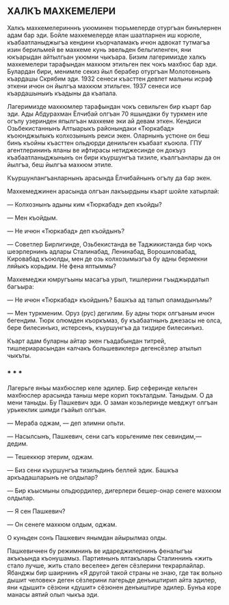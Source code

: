 ## ХАЛКЪ МАХКЕМЕЛЕРИ

Халкъ махкемелеринннъ укюминен тюрьмелерде отургъан бинълернен адам бар эди.
Бойле махкемелерде ялан шаатларнен иш корюле, къабаатланыджыгъа кендини къорчаламакъ ичюн адвокат тутмагъа изин берильмей ве махкеме кунь эвельден бельгиленген, яни юкъарыдан айтылгьан укюмни чыкъара.
Бизим лагеримизде халкъ махкемелери тарафындан махкюм этильген пек чокъ махбюс бар эди.
Булардан бири, менимле секиз йыл берабер отургъан Молотовнынъ къардашы Скрябим эди.
1932 сенеси къасттен девлет малыны исраф эткени ичюн он йылгъа махкюм этильген.
1937 сенеси исе къардашыныиъ къадыны да къапала.

Лагеримизде махкюмлер тарафындан чокъ севильген бир къарт бар эди.
Ады Абдурахман Ёлчибай олгъан 70 яшындаки бу туркмен иле огълу узеринден япылгъан махкеме эки ай девам эткен.
Кендиси Озьбекистаннынъ Алтыарыкъ районындаки «Тюркабад» къоюнджылыкъ колхозынынъ реиси экен.
Оларнынъ устюне он беш бинъ къойны къасттен ольдюрди денильген къабаат къоюла.
ГПУ агентлерининъ яланы ве ифтирасы нетиджесинде он докъуз къабаатланыджынынъ он бири къуршунгъа тизиле, къалгъанлары да он йылгъа, беш йылгъа махкюм этиле.

Къуршунлангъанларнынъ арасында Ёлчибайнынъ огълу да бар экен.

Махкемеджинен арасында олгъан лакъырдыны къарт шойле хатырлай:

— Колхознынъ адыны ким «Тюркабад» деп къойды?

— Мен къойдым.

— Не ичюн «Тюркабад» деп къойдынъ?

— Советлер Бирлигинде, Озьбекистанда ве Таджикистанда бир чокъ шеэрлернинъ адлары Сталинабад, Ленинабад, Ворошиловабад, Кировабад къоюлды, мен де озь колхозымызгъа бу адны бермекни ляйыкъ корьдим.
Не фена яптыммы?

Махкемеджи юмругъыны масагъа урып, тишлерини гъыджырдатып багъыра:

— Не ичюн «Тюркабад» къойдынъ?
Башкъа ад тапып оламадынъмы?

— Мен туркменим.
Оруз (рус) дегилим.
Бу адны тюрк олгъаным ичюн бегендим.
Тюрк олюмден къоркъмаз, бу къабаатнынъ джезасы не олса, бере билесинъиз, истерсенъ, къуршунгъа да тиздире билесинъиз.

Къарт адам буларны айтар экен гъадабындан титрей, тишлериарасындан «алчакъ большевиклер» дегенсёзлер атылып чыкъты.

### * * *
Лагерьге янъы махбюслер келе эдилер.
Бир сеферинде кельген махбюслер арасында таныш мере корип токъталдым.
Таныдым.
О да мени таныды.
Бу Пашкевич эди.
О заман козьлеринде мевджут олгъан урькеклик шимди гъайып олгъан.

— Мераба оджам, — деп элимни опьти.

— Насылсынъ, Пашкевич, сени сагъ корьгениме пек севиндим,— дедим.

— Тешеккюр этерим, оджам.

— Биз сени къуршунгъа тизильдинъ беллей эдик.
Башкъа аркъадашларынъ не олдылар?

— Бир къысмыны ольдюрдилер, дигерлери бешер-онар сенеге махкюм олдылар.

— Я сен Пашкевич?

— Он сенеге махкюм олдым, оджам.

О куньден сонъ Пашкевич янымдан айырылмаз олды.

Пашкевичнен бу режимнинъ ве идареджилернинъ феналыгъы акъкъында къонушамыз.
Партиянынъ ялтакълары Сталиннинъ «жить стало лучше, жить стало веселее» деген сёзлерини текрарлайлар.
Ябанджы бир шаирнинъ «Я другой такой страны не знаю, где так вольно дышит человек» деген сёзлерини лагерьде денъиштирип айта эдилер, яни «дышит» сёзюни «душит» сёзюнен денъиштире эдилер.
Бунъа коре манасы аятий олып чыкъа эди.

